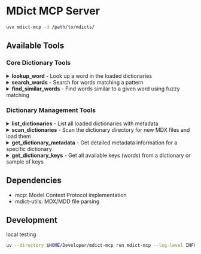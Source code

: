 # MDict MCP Server


```bash
uvx mdict-mcp -d /path/to/mdicts/
```


## Available Tools

### Core Dictionary Tools

<details>
<summary><strong>lookup_word</strong> - Look up a word in the loaded dictionaries</summary>

**Request:**
```json
{
  "word": "science",
  "dictionary": "optional_specific_dictionary_name"
}
```

**Response:**
```json
{
  "word": "science",
  "found": true,
  "dictionary": null,
  "definition": "<HTML definition content>",
  "success": true
}
```
</details>

<details>
<summary><strong>search_words</strong> - Search for words matching a pattern</summary>

**Request:**
```json
{
  "pattern": "sci",
  "limit": 10,
  "dictionary": "optional_specific_dictionary_name"
}
```

**Response:**
```json
{
  "pattern": "sci",
  "limit": 10,
  "dictionary": null,
  "count": 5,
  "words": ["science", "scientist", "scissors", "scintillate", "scimitar"],
  "success": true
}
```
</details>

<details>
<summary><strong>find_similar_words</strong> - Find words similar to a given word using fuzzy matching</summary>

**Request:**
```json
{
  "word": "science",
  "dictionary": "optional_specific_dictionary_name",
  "limit": 10,
  "max_distance": 2
}
```

**Response:**
```json
{
  "word": "science",
  "dictionary": null,
  "limit": 10,
  "max_distance": 2,
  "total_found": 15,
  "returned": 10,
  "similar_words": [
    {
      "word": "sciences",
      "dictionary": "Webster",
      "edit_distance": 1,
      "similarity_score": 0.875
    }
  ],
  "success": true
}
```
</details>

### Dictionary Management Tools

<details>
<summary><strong>list_dictionaries</strong> - List all loaded dictionaries with metadata</summary>

**Request:**
```json
{}
```

**Response:**
```json
{
  "count": 2,
  "dictionaries": [
    {
      "name": "Webster",
      "path": "/path/to/webster.mdx",
      "description": "Webster's Dictionary",
      "version": "1.0"
    }
  ],
  "success": true
}
```
</details>

<details>
<summary><strong>scan_dictionaries</strong> - Scan the dictionary directory for new MDX files and load them</summary>

**Request:**
```json
{}
```

**Response:**
```json
{
  "directory": "./mdicts",
  "total_files": 5,
  "already_loaded": 2,
  "new_loaded": 3,
  "failed": 0,
  "successfully_loaded": ["./mdicts/oxford.mdx"],
  "failed_files": [],
  "success": true
}
```
</details>

<details>
<summary><strong>get_dictionary_metadata</strong> - Get detailed metadata information for a specific dictionary</summary>

**Request:**
```json
{
  "dictionary": "dictionary_name"
}
```

**Response:**
```json
{
  "dictionary": "Webster",
  "metadata": {
    "title": "Webster's Dictionary",
    "description": "English Dictionary",
    "version": "1.0",
    "entries": 50000
  },
  "success": true
}
```
</details>

<details>
<summary><strong>get_dictionary_keys</strong> - Get all available keys (words) from a dictionary or sample of keys</summary>

**Request:**
```json
{
  "dictionary": "dictionary_name",
  "limit": 100,
  "prefix": "optional_prefix"
}
```

**Response:**
```json
{
  "dictionary": "Webster",
  "prefix": "sci",
  "total_keys": 50000,
  "filtered_keys": 25,
  "returned_keys": 10,
  "limit": 10,
  "keys": ["science", "scientist", "scientific"],
  "success": true
}
```
</details>


## Dependencies

- mcp: Model Context Protocol implementation
- mdict-utils: MDX/MDD file parsing


## Development


local testing

```bash
uv --directory $HOME/Developer/mdict-mcp run mdict-mcp --log-level INFO --dictionary-dir /path/to/mdicts/
```